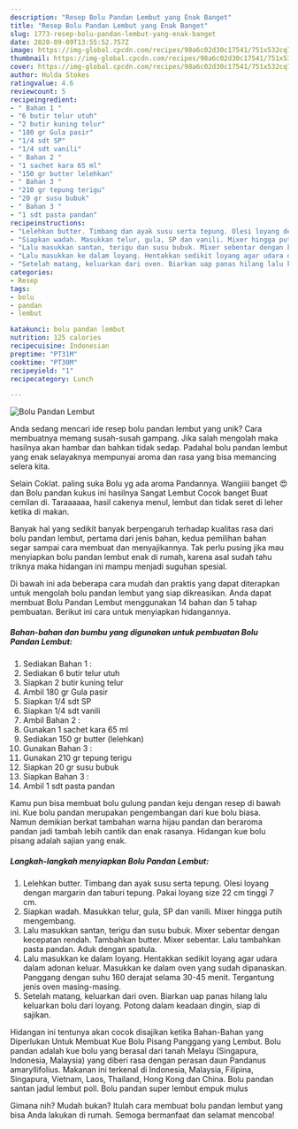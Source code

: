 ```yaml
---
description: "Resep Bolu Pandan Lembut yang Enak Banget"
title: "Resep Bolu Pandan Lembut yang Enak Banget"
slug: 1773-resep-bolu-pandan-lembut-yang-enak-banget
date: 2020-09-09T13:55:52.757Z
image: https://img-global.cpcdn.com/recipes/98a6c02d30c17541/751x532cq70/bolu-pandan-lembut-foto-resep-utama.jpg
thumbnail: https://img-global.cpcdn.com/recipes/98a6c02d30c17541/751x532cq70/bolu-pandan-lembut-foto-resep-utama.jpg
cover: https://img-global.cpcdn.com/recipes/98a6c02d30c17541/751x532cq70/bolu-pandan-lembut-foto-resep-utama.jpg
author: Hulda Stokes
ratingvalue: 4.6
reviewcount: 5
recipeingredient:
- " Bahan 1 "
- "6 butir telur utuh"
- "2 butir kuning telur"
- "180 gr Gula pasir"
- "1/4 sdt SP"
- "1/4 sdt vanili"
- " Bahan 2 "
- "1 sachet kara 65 ml"
- "150 gr butter lelehkan"
- " Bahan 3 "
- "210 gr tepung terigu"
- "20 gr susu bubuk"
- " Bahan 3 "
- "1 sdt pasta pandan"
recipeinstructions:
- "Lelehkan butter. Timbang dan ayak susu serta tepung. Olesi loyang dengan margarin dan taburi tepung. Pakai loyang size 22 cm tinggi 7 cm."
- "Siapkan wadah. Masukkan telur, gula, SP dan vanili. Mixer hingga putih mengembang."
- "Lalu masukkan santan, terigu dan susu bubuk. Mixer sebentar dengan kecepatan rendah. Tambahkan butter. Mixer sebentar. Lalu tambahkan pasta pandan. Aduk dengan spatula."
- "Lalu masukkan ke dalam loyang. Hentakkan sedikit loyang agar udara dalam adonan keluar. Masukkan ke dalam oven yang sudah dipanaskan. Panggang dengan suhu 160 derajat selama 30-45 menit. Tergantung jenis oven masing-masing."
- "Setelah matang, keluarkan dari oven. Biarkan uap panas hilang lalu keluarkan bolu dari loyang. Potong dalam keadaan dingin, siap di sajikan."
categories:
- Resep
tags:
- bolu
- pandan
- lembut

katakunci: bolu pandan lembut 
nutrition: 125 calories
recipecuisine: Indonesian
preptime: "PT31M"
cooktime: "PT30M"
recipeyield: "1"
recipecategory: Lunch

---
```



![Bolu Pandan Lembut](https://img-global.cpcdn.com/recipes/98a6c02d30c17541/751x532cq70/bolu-pandan-lembut-foto-resep-utama.jpg)

Anda sedang mencari ide resep bolu pandan lembut yang unik? Cara membuatnya memang susah-susah gampang. Jika salah mengolah maka hasilnya akan hambar dan bahkan tidak sedap. Padahal bolu pandan lembut yang enak selayaknya mempunyai aroma dan rasa yang bisa memancing selera kita.

Selain Coklat. paling suka Bolu yg ada aroma Pandannya. Wangiiii banget 😍 dan Bolu pandan kukus ini hasilnya Sangat Lembut Cocok banget Buat cemilan di. Taraaaaaa, hasil cakenya menul, lembut dan tidak seret di leher ketika di makan.

Banyak hal yang sedikit banyak berpengaruh terhadap kualitas rasa dari bolu pandan lembut, pertama dari jenis bahan, kedua pemilihan bahan segar sampai cara membuat dan menyajikannya. Tak perlu pusing jika mau menyiapkan bolu pandan lembut enak di rumah, karena asal sudah tahu triknya maka hidangan ini mampu menjadi suguhan spesial.


Di bawah ini ada beberapa cara mudah dan praktis yang dapat diterapkan untuk mengolah bolu pandan lembut yang siap dikreasikan. Anda dapat membuat Bolu Pandan Lembut menggunakan 14 bahan dan 5 tahap pembuatan. Berikut ini cara untuk menyiapkan hidangannya.

<!--inarticleads1-->

##### Bahan-bahan dan bumbu yang digunakan untuk pembuatan Bolu Pandan Lembut:

1. Sediakan  Bahan 1 :
1. Sediakan 6 butir telur utuh
1. Siapkan 2 butir kuning telur
1. Ambil 180 gr Gula pasir
1. Siapkan 1/4 sdt SP
1. Siapkan 1/4 sdt vanili
1. Ambil  Bahan 2 :
1. Gunakan 1 sachet kara 65 ml
1. Sediakan 150 gr butter (lelehkan)
1. Gunakan  Bahan 3 :
1. Gunakan 210 gr tepung terigu
1. Siapkan 20 gr susu bubuk
1. Siapkan  Bahan 3 :
1. Ambil 1 sdt pasta pandan


Kamu pun bisa membuat bolu gulung pandan keju dengan resep di bawah ini. Kue bolu pandan merupakan pengembangan dari kue bolu biasa. Namun demikian berkat tambahan warna hijau pandan dan beraroma pandan jadi tambah lebih cantik dan enak rasanya. Hidangan kue bolu pisang adalah sajian yang enak. 

<!--inarticleads2-->

##### Langkah-langkah menyiapkan Bolu Pandan Lembut:

1. Lelehkan butter. Timbang dan ayak susu serta tepung. Olesi loyang dengan margarin dan taburi tepung. Pakai loyang size 22 cm tinggi 7 cm.
1. Siapkan wadah. Masukkan telur, gula, SP dan vanili. Mixer hingga putih mengembang.
1. Lalu masukkan santan, terigu dan susu bubuk. Mixer sebentar dengan kecepatan rendah. Tambahkan butter. Mixer sebentar. Lalu tambahkan pasta pandan. Aduk dengan spatula.
1. Lalu masukkan ke dalam loyang. Hentakkan sedikit loyang agar udara dalam adonan keluar. Masukkan ke dalam oven yang sudah dipanaskan. Panggang dengan suhu 160 derajat selama 30-45 menit. Tergantung jenis oven masing-masing.
1. Setelah matang, keluarkan dari oven. Biarkan uap panas hilang lalu keluarkan bolu dari loyang. Potong dalam keadaan dingin, siap di sajikan.


Hidangan ini tentunya akan cocok disajikan ketika Bahan-Bahan yang Diperlukan Untuk Membuat Kue Bolu Pisang Panggang yang Lembut. Bolu pandan adalah kue bolu yang berasal dari tanah Melayu (Singapura, Indonesia, Malaysia) yang diberi rasa dengan perasan daun Pandanus amaryllifolius. Makanan ini terkenal di Indonesia, Malaysia, Filipina, Singapura, Vietnam, Laos, Thailand, Hong Kong dan China. Bolu pandan santan jadul lembut poll. Bolu pandan super lembut empuk mulus 

Gimana nih? Mudah bukan? Itulah cara membuat bolu pandan lembut yang bisa Anda lakukan di rumah. Semoga bermanfaat dan selamat mencoba!
